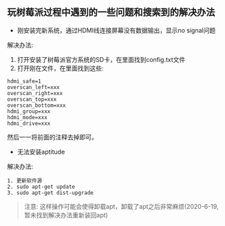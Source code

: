 ## 玩树莓派过程中遇到的一些问题和搜索到的解决办法


- 刚安装完新系统，通过HDMI线连接屏幕没有数据输出，显示no signal问题

解决办法:
1. 打开安装了树莓派官方系统的SD卡，在里面找到config.txt文件
2. 打开刚在文件，在里面找到这些:
~~~~
hdmi_safe=1
overscan_left=xxx
overscan_right=xxx
overscan_top=xxx
overscan_bottom=xxx
hdmi_group=xxx
hdmi_mode=xxx
hdmi_drive=xxx
~~~~
然后一一将前面的注释去掉即可。

- 无法安装aptitude

解决办法:


~~~~
1. 更新软件源
2. sudo apt-get update
3. sudo apt-get dist-upgrade
~~~~
>注意: 这样操作可能会使得卸载apt，卸载了apt之后非常麻烦(2020-6-19,暂未找到解决办法重新装回apt)
>

